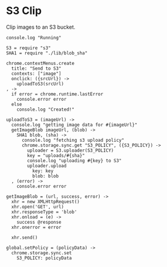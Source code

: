 S3 Clip
=======

Clip images to an S3 bucket.

    console.log "Running"

    S3 = require "s3"
    SHA1 = require "./lib/blob_sha"

    chrome.contextMenus.create
      title: "Send to S3"
      contexts: ["image"]
      onclick: ({srcUrl}) ->
        uploadToS3(srcUrl)
    , ->
      if error = chrome.runtime.lastError
        console.error error
      else
        console.log "Created!"

    uploadToS3 = (imageUrl) ->
      console.log "getting image data for #{imageUrl}"
      getImageBlob imageUrl, (blob) ->
        SHA1 blob, (sha) ->
          console.log "fetching s3 upload policy"
          chrome.storage.sync.get "S3_POLICY", ({S3_POLICY}) ->
            uploader = S3.uploader(S3_POLICY)
            key = "uploads/#{sha}"
            console.log "uploading #{key} to S3"
            uploader.upload
              key: key
              blob: blob
      , (error) ->
        console.error error

    getImageBlob = (url, success, error) ->
      xhr = new XMLHttpRequest()
      xhr.open('GET', url)
      xhr.responseType = 'blob'
      xhr.onload = (e) ->
        success @response
      xhr.onerror = error

      xhr.send()

    global.setPolicy = (policyData) ->
      chrome.storage.sync.set
        S3_POLICY: policyData

